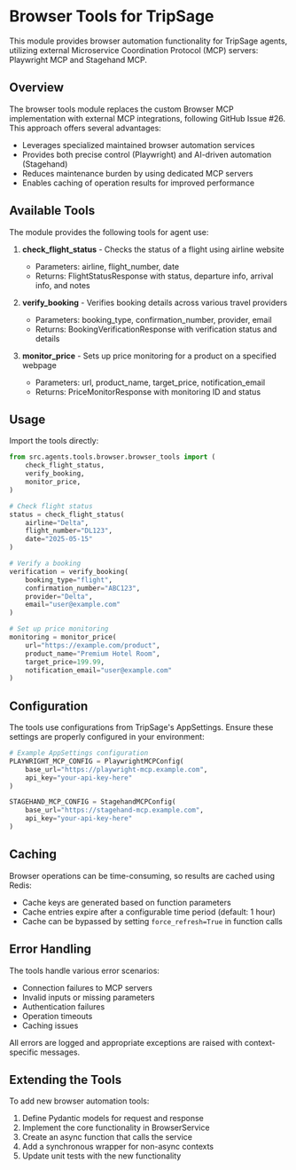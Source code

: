 # Browser Tools for TripSage

This module provides browser automation functionality for TripSage agents, utilizing external Microservice Coordination Protocol (MCP) servers: Playwright MCP and Stagehand MCP.

## Overview

The browser tools module replaces the custom Browser MCP implementation with external MCP integrations, following GitHub Issue #26. This approach offers several advantages:

- Leverages specialized maintained browser automation services
- Provides both precise control (Playwright) and AI-driven automation (Stagehand)
- Reduces maintenance burden by using dedicated MCP servers
- Enables caching of operation results for improved performance

## Available Tools

The module provides the following tools for agent use:

1. **check_flight_status** - Checks the status of a flight using airline website

   - Parameters: airline, flight_number, date
   - Returns: FlightStatusResponse with status, departure info, arrival info, and notes

2. **verify_booking** - Verifies booking details across various travel providers

   - Parameters: booking_type, confirmation_number, provider, email
   - Returns: BookingVerificationResponse with verification status and details

3. **monitor_price** - Sets up price monitoring for a product on a specified webpage
   - Parameters: url, product_name, target_price, notification_email
   - Returns: PriceMonitorResponse with monitoring ID and status

## Usage

Import the tools directly:

```python
from src.agents.tools.browser.browser_tools import (
    check_flight_status,
    verify_booking,
    monitor_price,
)

# Check flight status
status = check_flight_status(
    airline="Delta",
    flight_number="DL123",
    date="2025-05-15"
)

# Verify a booking
verification = verify_booking(
    booking_type="flight",
    confirmation_number="ABC123",
    provider="Delta",
    email="user@example.com"
)

# Set up price monitoring
monitoring = monitor_price(
    url="https://example.com/product",
    product_name="Premium Hotel Room",
    target_price=199.99,
    notification_email="user@example.com"
)
```

## Configuration

The tools use configurations from TripSage's AppSettings. Ensure these settings are properly configured in your environment:

```python
# Example AppSettings configuration
PLAYWRIGHT_MCP_CONFIG = PlaywrightMCPConfig(
    base_url="https://playwright-mcp.example.com",
    api_key="your-api-key-here"
)

STAGEHAND_MCP_CONFIG = StagehandMCPConfig(
    base_url="https://stagehand-mcp.example.com",
    api_key="your-api-key-here"
)
```

## Caching

Browser operations can be time-consuming, so results are cached using Redis:

- Cache keys are generated based on function parameters
- Cache entries expire after a configurable time period (default: 1 hour)
- Cache can be bypassed by setting `force_refresh=True` in function calls

## Error Handling

The tools handle various error scenarios:

- Connection failures to MCP servers
- Invalid inputs or missing parameters
- Authentication failures
- Operation timeouts
- Caching issues

All errors are logged and appropriate exceptions are raised with context-specific messages.

## Extending the Tools

To add new browser automation tools:

1. Define Pydantic models for request and response
2. Implement the core functionality in BrowserService
3. Create an async function that calls the service
4. Add a synchronous wrapper for non-async contexts
5. Update unit tests with the new functionality
